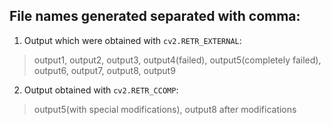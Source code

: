 ## File names generated separated with comma:


1. Output which were obtained with `cv2.RETR_EXTERNAL`: 



> output1, output2, output3, output4(failed), output5(completely failed), output6, output7, output8, output9



2. Output obtained with `cv2.RETR_CCOMP`:

> output5(with special modifications), output8 after modifications
